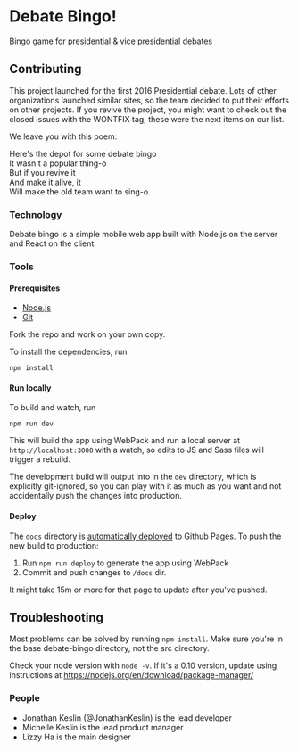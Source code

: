 # Debate Bingo!
Bingo game for presidential & vice presidential debates

## Contributing
This project launched for the first 2016 Presidential debate. Lots of other organizations launched similar sites, so the team decided to put their efforts on other projects. If you revive the project, you might want to check out the closed issues with the WONTFIX tag; these were the next items on our list.

We leave you with this poem:

Here's the depot for some debate bingo <br />
It wasn't a popular thing-o <br />
But if you revive it <br />
And make it alive, it <br />
Will make the old team want to sing-o.

### Technology
Debate bingo is a simple mobile web app built with Node.js on the server and React on the client.

### Tools
#### Prerequisites
* [Node.js](https://nodejs.org)
* [Git](https://git-scm.com)

Fork the repo and work on your own copy.

To install the dependencies, run

    npm install


#### Run locally
To build and watch, run

    npm run dev

This will build the app using WebPack and run a local server at `http://localhost:3000` with a watch, so edits to JS and Sass files will trigger a rebuild.

The development build will output into in the `dev` directory, which is explicitly git-ignored, so you can play with it as much as you want and not accidentally push the changes into production.

#### Deploy

The `docs` directory is [automatically deployed](https://help.github.com/articles/configuring-a-publishing-source-for-github-pages/#publishing-your-github-pages-site-from-a-docs-folder-on-your-master-branch) to Github Pages. To push the new build to production:

1. Run `npm run deploy` to generate the app using WebPack
2. Commit and push changes to `/docs` dir.

It might take 15m or more for that page to update after you've pushed.

## Troubleshooting
Most problems can be solved by running ``npm install``. Make sure you're in the
base debate-bingo directory, not the src directory.

Check your node version with ``node -v``. If it's a 0.10 version, update using
instructions at https://nodejs.org/en/download/package-manager/

### People
* Jonathan Keslin (@JonathanKeslin) is the lead developer
* Michelle Keslin is the lead product manager
* Lizzy Ha is the main designer
